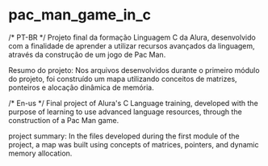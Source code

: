 # pac_man_game_in_c
/* PT-BR */
Projeto final da formação Linguagem C da Alura, desenvolvido com a finalidade de aprender a utilizar recursos avançados da linguagem, através da construção de um jogo de Pac Man.

Resumo do projeto:
Nos arquivos desenvolvidos durante o primeiro módulo do projeto, foi construído um mapa utilizando conceitos de matrizes, ponteiros e alocação dinâmica de memória.

/* En-us */
Final project of Alura's C Language training, developed with the purpose of learning to use advanced language resources, through the construction of a Pac Man game.

project summary:
In the files developed during the first module of the project, a map was built using concepts of matrices, pointers, and dynamic memory allocation.
